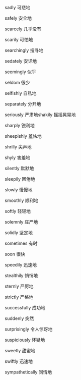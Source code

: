 sadly 可悲地

safely 安全地

scarcely 几乎没有

scarily 可怕地

searchingly 搜寻地

sedately 安详地

seemingly 似乎

seldom 很少

selfishly 自私地

separately 分开地

seriously 严肃地shakily 摇摇晃晃地

sharply 锐利地

sheepishly 羞怯地

shrilly 尖声地

shyly 害羞地

silently 默默地

sleepily 困倦地

slowly 慢慢地

smoothly 顺利地

softly 轻轻地

solemnly 庄严地

solidly 坚定地

sometimes 有时

soon 很快

speedily 迅速地

stealthily 悄悄地

sternly 严厉地

strictly 严格地

successfully 成功地

suddenly 突然

surprisingly 令人惊讶地

suspiciously 怀疑地

sweetly 甜蜜地

swiftly 迅速地

sympathetically 同情地